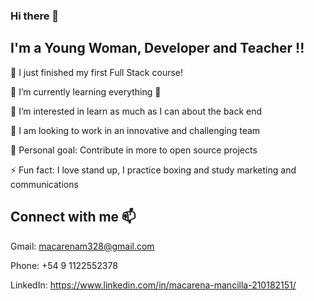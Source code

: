 ### Hi there 👋


## I'm a Young Woman, Developer and Teacher !!

🔭 I just finished my first Full Stack course!

🌱 I’m currently learning everything 🤣

👀 I’m interested in learn as much as I can about the back end 

👯 I am looking to work in an innovative and challenging team

🥅 Personal goal: Contribute in more to open source projects

⚡ Fun fact: I love stand up, I practice boxing and study marketing and communications

## Connect with me 📫
 
 Gmail: macarenam328@gmail.com 
 
 Phone: +54 9 1122552378 
 
 LinkedIn: https://www.linkedin.com/in/macarena-mancilla-210182151/

<br />



